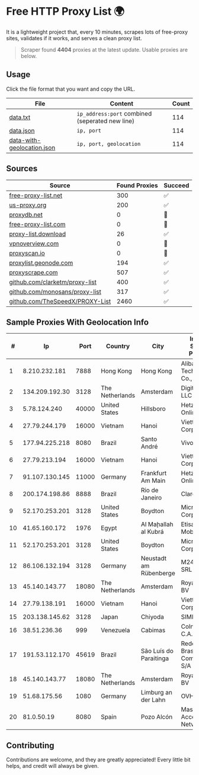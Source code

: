 
# Free HTTP Proxy List 🌍

It is a lightweight project that, every 10 minutes, scrapes lots of free-proxy sites, validates if it works, and serves a clean proxy list.


> Scraper found **4404** proxies at the latest update. Usable proxies are below.

## Usage

Click the file format that you want and copy the URL.


|File|Content|Count|
|----|-------|-----|
|[data.txt](https://raw.githubusercontent.com/themiralay/Proxy-List-World/master/data.txt)|`ip_address:port` combined (seperated new line)|114|
|[data.json](https://raw.githubusercontent.com/themiralay/Proxy-List-World/master/data.json)|`ip, port`|114|
|[data-with-geolocation.json](https://raw.githubusercontent.com/themiralay/Proxy-List-World/master/data-with-geolocation.json)|`ip, port, geolocation`|114|

## Sources

|Source|Found Proxies|Succeed|
|------|-------------|-------|
|[free-proxy-list.net](https://free-proxy-list.net)|300|✅|
|[us-proxy.org](https://www.us-proxy.org)|200|✅|
|[proxydb.net](http://proxydb.net)|0|🚫|
|[free-proxy-list.com](https://free-proxy-list.com/?page=&port=&type%5B%5D=http&type%5B%5D=https&up_time=0&search=Search)|0|🚫|
|[proxy-list.download](https://www.proxy-list.download/HTTP)|26|✅|
|[vpnoverview.com](https://vpnoverview.com/privacy/anonymous-browsing/free-proxy-servers)|0|🚫|
|[proxyscan.io](https://www.proxyscan.io)|0|🚫|
|[proxylist.geonode.com](https://proxylist.geonode.com/api/proxy-list?limit=300&page=1&sort_by=lastChecked&sort_type=desc&protocols=http,https)|194|✅|
|[proxyscrape.com](https://api.proxyscrape.com/v2/?request=displayproxies&protocol=http&timeout=10000&country=all&ssl=all&anonymity=all)|507|✅|
|[github.com/clarketm/proxy-list](https://raw.githubusercontent.com/clarketm/proxy-list/master/proxy-list-raw.txt)|400|✅|
|[github.com/monosans/proxy-list](https://raw.githubusercontent.com/monosans/proxy-list/main/proxies/http.txt)|317|✅|
|[github.com/TheSpeedX/PROXY-List](https://raw.githubusercontent.com/TheSpeedX/PROXY-List/master/http.txt)|2460|✅|


## Sample Proxies With Geolocation Info

|#|Ip|Port|Country|City|Internet Service Provider|
|-|--|----|-------|----|-------------------------|
|1|8.210.232.181|7888|Hong Kong|Hong Kong|Alibaba (US) Technology Co., Ltd.|
|2|134.209.192.30|3128|The Netherlands|Amsterdam|DigitalOcean, LLC|
|3|5.78.124.240|40000|United States|Hillsboro|Hetzner Online GmbH|
|4|27.79.244.179|16000|Vietnam|Hanoi|Viettel Corporation|
|5|177.94.225.218|8080|Brazil|Santo André|Vivo|
|6|27.79.213.194|16000|Vietnam|Hanoi|Viettel Corporation|
|7|91.107.130.145|11000|Germany|Frankfurt Am Main|Hetzner Online AG|
|8|200.174.198.86|8888|Brazil|Rio de Janeiro|Claro S.A|
|9|52.170.253.201|3128|United States|Boydton|Microsoft Corporation|
|10|41.65.160.172|1976|Egypt|Al Maḩallah al Kubrá|Etisalat Misr Mobile BB|
|11|52.170.253.201|3128|United States|Boydton|Microsoft Corporation|
|12|86.106.132.194|3128|Germany|Neustadt am Rübenberge|M247 Europe SRL|
|13|45.140.143.77|18080|The Netherlands|Amsterdam|RoyaleHosting BV|
|14|27.79.138.191|16000|Vietnam|Hanoi|Viettel Corporation|
|15|203.138.145.62|3128|Japan|Chiyoda|SIMPLEIA|
|16|38.51.236.36|999|Venezuela|Cabimas|Colnetwork C.A.|
|17|191.53.112.170|45619|Brazil|São Luís do Paraitinga|Rede Brasileira de Comunicacao S/A|
|18|45.140.143.77|18080|The Netherlands|Amsterdam|RoyaleHosting BV|
|19|51.68.175.56|1080|Germany|Limburg an der Lahn|OVH SAS|
|20|81.0.50.19|8080|Spain|Pozo Alcón|MasMovil Access Network|



## Contributing

Contributions are welcome, and they are greatly appreciated! Every
little bit helps, and credit will always be given.

